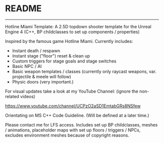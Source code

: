 # README #
---
Hotline Miami Template: A 2.5D topdown shooter template for the Unreal Engine 4
(C++, BP childclasses to set up components / properties)

Inspired by the famous game Hotline Miami.
Currently includes:
- Instant death / respawn
- Instant stage ("floor") reset & clean up
- Custom triggers for stage goals and stage switches
- Basic NPC / AI
- Basic weapon templates / classes (currently only raycast weapons, var. projectile & meele will follow)
- Physic doors (very important.)

For visual updates take a look at my YouTube Channel:
(ignore the non-related videos)

https://www.youtube.com/channel/UCPzO2aSD1EmtabGRs8NSfew

Orientating on MS C++ Code Guideline.
(Will be defined at a later time.)


Please contact me for LFS access.
Includes set up BP childclasses, meshes / animations, placeholder maps with set up floors / triggers / NPCs, excludes environment meshes because of copyright reasons.